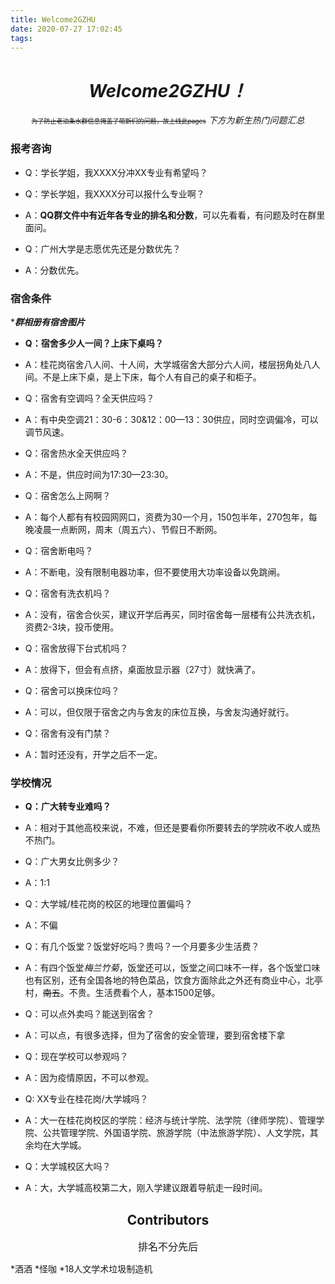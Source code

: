 ```yaml
---
title: Welcome2GZHU
date: 2020-07-27 17:02:45
tags:
---
```


# <center>*Welcome2GZHU！*</center>

<center>

<font size="1"> ~~为了防止老油条水群信息掩盖了萌新们的问题，故上线此pages~~</font>
*下方为新生热门问题汇总*
</center>

<!--more-->

### 报考咨询

+ Q：学长学姐，我XXXX分冲XX专业有希望吗？
+ Q：学长学姐，我XXXX分可以报什么专业啊？
+ A：**QQ群文件中有近年各专业的排名和分数**，可以先看看，有问题及时在群里面问。
  

+ Q：广州大学是志愿优先还是分数优先？
+ A：分数优先。

### 宿舍条件


****群相册有宿舍图片***

+ **Q：宿舍多少人一间？上床下桌吗？**
+ A：桂花岗宿舍八人间、十人间，大学城宿舍大部分六人间，楼层拐角处八人间。不是上床下桌，是上下床，每个人有自己的桌子和柜子。
  
  
+ Q：宿舍有空调吗？全天供应吗？
+ A：有中央空调21：30-6：30&12：00—13：30供应，同时空调偏冷，可以调节风速。


+ Q：宿舍热水全天供应吗？
+ A：不是，供应时间为17:30—23:30。


+ Q：宿舍怎么上网啊？
+ A：每个人都有有校园网网口，资费为30一个月，150包半年，270包年，每晚凌晨一点断网，周末（周五六）、节假日不断网。


+ Q：宿舍断电吗？
+ A：不断电，没有限制电器功率，但不要使用大功率设备以免跳闸。


+ Q：宿舍有洗衣机吗？
+ A：没有，宿舍合伙买，建议开学后再买，同时宿舍每一层楼有公共洗衣机，资费2-3块，投币使用。
  

+ Q：宿舍放得下台式机吗？
+ A：放得下，但会有点挤，桌面放显示器（27寸）就快满了。


+ Q：宿舍可以换床位吗？
+ A：可以，但仅限于宿舍之内与舍友的床位互换，与舍友沟通好就行。


+ Q：宿舍有没有门禁？
+ A：暂时还没有，开学之后不一定。

### 学校情况


+ **Q：广大转专业难吗？**
+ A：相对于其他高校来说，不难，但还是要看你所要转去的学院收不收人或热不热门。


+ Q：广大男女比例多少？
+ A：1:1


+ Q：大学城/桂花岗的校区的地理位置偏吗？
+ A：不偏


+ Q：有几个饭堂？饭堂好吃吗？贵吗？一个月要多少生活费？
+ A：有四个饭堂*梅兰竹菊*，饭堂还可以，饭堂之间口味不一样，各个饭堂口味也有区别，还有全国各地的特色菜品，饮食方面除此之外还有商业中心，北亭村，~~南五~~。不贵。生活费看个人，基本1500足够。


+ Q：可以点外卖吗？能送到宿舍？
+ A：可以点，有很多选择，但为了宿舍的安全管理，要到宿舍楼下拿


+ Q：现在学校可以参观吗？
+ A：因为疫情原因，不可以参观。


+ Q: XX专业在桂花岗/大学城吗？
+ A：大一在桂花岗校区的学院：经济与统计学院、法学院（律师学院）、管理学院、公共管理学院、外国语学院、旅游学院（中法旅游学院）、人文学院，其余均在大学城。


+ Q：大学城校区大吗？
+ A：大，大学城高校第二大，刚入学建议跟着导航走一段时间。



<center>


## Contributors  
<font size="3"> 排名不分先后</font>

</center>


*酒酒 *怪咖 *18人文学术垃圾制造机